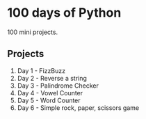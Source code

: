 # 100 days of Python

100 mini projects.

## Projects
1. Day 1 - FizzBuzz
1. Day 2 - Reverse a string
1. Day 3 - Palindrome Checker
1. Day 4 - Vowel Counter
1. Day 5 - Word Counter
1. Day 6 - Simple rock, paper, scissors game